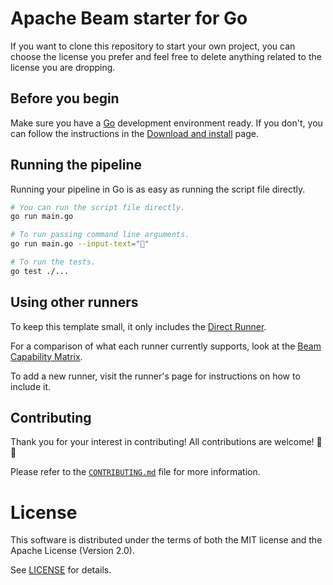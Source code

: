 # Apache Beam starter for Go

If you want to clone this repository to start your own project,
you can choose the license you prefer and feel free to delete anything related to the license you are dropping.

## Before you begin

Make sure you have a [Go](https://go.dev/) development environment ready.
If you don't, you can follow the instructions in the
[Download and install](https://go.dev/doc/install) page.

## Running the pipeline

Running your pipeline in Go is as easy as running the script file directly.

```sh
# You can run the script file directly.
go run main.go

# To run passing command line arguments.
go run main.go --input-text="🎉"

# To run the tests.
go test ./...
```

## Using other runners

To keep this template small, it only includes the [Direct Runner](https://beam.apache.org/documentation/runners/direct/).

For a comparison of what each runner currently supports, look at the [Beam Capability Matrix](https://beam.apache.org/documentation/runners/capability-matrix/).

To add a new runner, visit the runner's page for instructions on how to include it.

## Contributing

Thank you for your interest in contributing!
All contributions are welcome! 🎉🎊

Please refer to the [`CONTRIBUTING.md`](CONTRIBUTING.md) file for more information.

# License

This software is distributed under the terms of both the MIT license and the
Apache License (Version 2.0).

See [LICENSE](LICENSE) for details.
